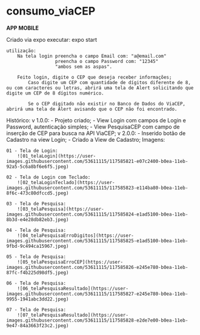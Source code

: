 # consumo_viaCEP

**APP MOBILE**

Criado via expo 
    executar:
        expo start
    
    utilização:
        Na tela login preencha o campo Email com: "a@email.com"
                      preencha o campo Password com: "12345"
                      "ambos sem as aspas".
        
        Feito login, digite o CEP que deseja receber informações;
            Caso digite um CEP com quantidade de dígitos diferente de 8, ou com caracteres ou letras, abrirá uma tela de Alert solicitando que digite um CEP de 8 dígitos numérico.

            Se o CEP digitado não existir no Banco de Dados do ViaCEP, abrirá uma tela de Alert avisando que o CEP não foi encontrado.

Histórico:
    v 1.0.0:
        - Projeto criado;
        - View Login com campos de Login e Password, autenticação simples;
        - View PesquisaCEP com campo de inserção de CEP para busca na API ViaCEP;
    v 2.0.0:
        - Inserido botão de Cadastro na view Login;
        - Criado a View de Cadastro;
    Imagens:

    01 - Tela de Login: 
        ![01_telaLogin](https://user-images.githubusercontent.com/53611115/117585821-e07c2400-b0ea-11eb-92a5-5c6a8bf6e6f5.jpeg)

    02 - Tela de Login com Teclado: 
        ![02_telaLoginTeclado](https://user-images.githubusercontent.com/53611115/117585823-e114ba80-b0ea-11eb-8f6c-473c80dfccd5.jpeg)

    03 - Tela de Pesquisa: 
        ![03_telaPesquisa](https://user-images.githubusercontent.com/53611115/117585824-e1ad5100-b0ea-11eb-8b3d-e4e28db82eb3.jpeg)

    04 - Tela de Pesquisa: 
        ![04_telaPesquisaErroDigitos](https://user-images.githubusercontent.com/53611115/117585825-e1ad5100-b0ea-11eb-9fbd-9c494ca15967.jpeg)

    05 - Tela de Pesquisa: 
        ![05_telaPesquisaErroCEP](https://user-images.githubusercontent.com/53611115/117585826-e245e780-b0ea-11eb-87fc-f4b225d98df5.jpeg)

    06 - Tela de Pesquisa: 
        ![06_telaPesquisaResultado](https://user-images.githubusercontent.com/53611115/117585827-e245e780-b0ea-11eb-9955-1941abc3dd22.jpeg)

    07 - Tela de Pesquisa: 
        ![07_telaPesquisaResultado](https://user-images.githubusercontent.com/53611115/117585828-e2de7e00-b0ea-11eb-9e47-84a3663f23c2.jpeg)
